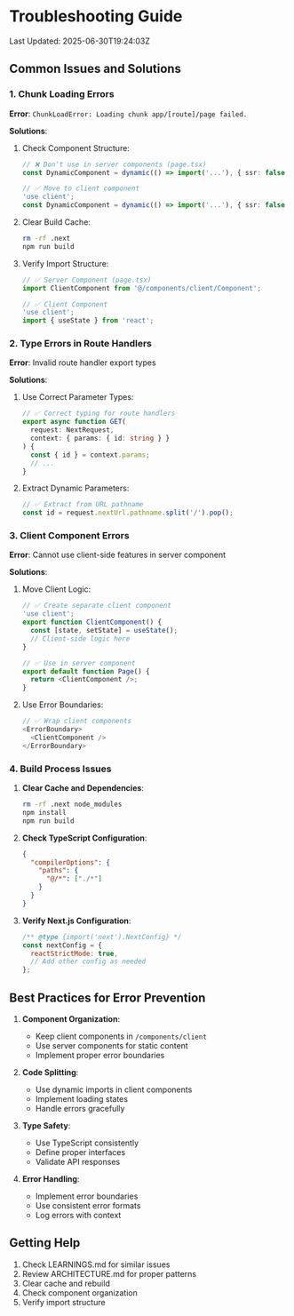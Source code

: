 # Troubleshooting Guide

Last Updated: 2025-06-30T19:24:03Z

## Common Issues and Solutions

### 1. Chunk Loading Errors
**Error**: `ChunkLoadError: Loading chunk app/[route]/page failed.`

**Solutions**:
1. Check Component Structure:
   ```typescript
   // ❌ Don't use in server components (page.tsx)
   const DynamicComponent = dynamic(() => import('...'), { ssr: false });

   // ✅ Move to client component
   'use client';
   const DynamicComponent = dynamic(() => import('...'), { ssr: false });
   ```

2. Clear Build Cache:
   ```bash
   rm -rf .next
   npm run build
   ```

3. Verify Import Structure:
   ```typescript
   // ✅ Server Component (page.tsx)
   import ClientComponent from '@/components/client/Component';

   // ✅ Client Component
   'use client';
   import { useState } from 'react';
   ```

### 2. Type Errors in Route Handlers
**Error**: Invalid route handler export types

**Solutions**:
1. Use Correct Parameter Types:
   ```typescript
   // ✅ Correct typing for route handlers
   export async function GET(
     request: NextRequest,
     context: { params: { id: string } }
   ) {
     const { id } = context.params;
     // ...
   }
   ```

2. Extract Dynamic Parameters:
   ```typescript
   // ✅ Extract from URL pathname
   const id = request.nextUrl.pathname.split('/').pop();
   ```

### 3. Client Component Errors
**Error**: Cannot use client-side features in server component

**Solutions**:
1. Move Client Logic:
   ```typescript
   // ✅ Create separate client component
   'use client';
   export function ClientComponent() {
     const [state, setState] = useState();
     // Client-side logic here
   }

   // ✅ Use in server component
   export default function Page() {
     return <ClientComponent />;
   }
   ```

2. Use Error Boundaries:
   ```typescript
   // ✅ Wrap client components
   <ErrorBoundary>
     <ClientComponent />
   </ErrorBoundary>
   ```

### 4. Build Process Issues

1. **Clear Cache and Dependencies**:
   ```bash
   rm -rf .next node_modules
   npm install
   npm run build
   ```

2. **Check TypeScript Configuration**:
   ```json
   {
     "compilerOptions": {
       "paths": {
         "@/*": ["./*"]
       }
     }
   }
   ```

3. **Verify Next.js Configuration**:
   ```javascript
   /** @type {import('next').NextConfig} */
   const nextConfig = {
     reactStrictMode: true,
     // Add other config as needed
   };
   ```

## Best Practices for Error Prevention

1. **Component Organization**:
   - Keep client components in `/components/client`
   - Use server components for static content
   - Implement proper error boundaries

2. **Code Splitting**:
   - Use dynamic imports in client components
   - Implement loading states
   - Handle errors gracefully

3. **Type Safety**:
   - Use TypeScript consistently
   - Define proper interfaces
   - Validate API responses

4. **Error Handling**:
   - Implement error boundaries
   - Use consistent error formats
   - Log errors with context

## Getting Help

1. Check LEARNINGS.md for similar issues
2. Review ARCHITECTURE.md for proper patterns
3. Clear cache and rebuild
4. Check component organization
5. Verify import structure
